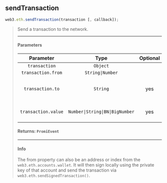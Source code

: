 ## sendTransaction 
```js
web3.eth.sendTransaction(transaction [, callback]);
```
> Send a transaction to the network.
>
> <hr>
>
> #### Parameters
> | Parameter | Type | Optional | Default | Description |
> |:-:|:-:|:-:|:-:|:-:|
> | `transaction` | `Object` |  |  |  |
> | `transaction.from` | `String\|Number` |  | `defaultAccount` |  |
> | `transaction.to` | `String` | yes |  | Leave `undefined` for contract deployment. |
> | `transaction.value` | `Number\|String\|BN\|BigNumber` | yes |  | Value to include, in wei. |
>
> #### Returns: `PromiEvent`
>
> <hr>
>
> #### Info
> The from property can also be an address or index from the `web3.eth.accounts.wallet`.
> It will then sign locally using the private key of that account and send the transaction via `web3.eth.sendSignedTransaction()`.
